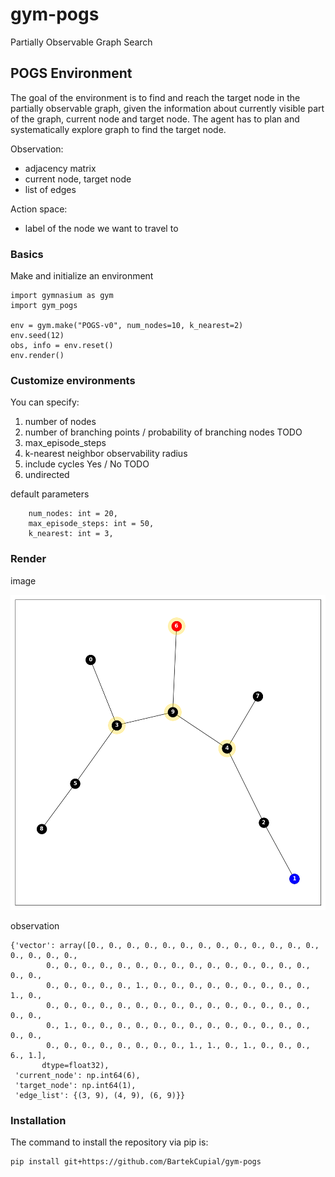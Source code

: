 # gym-pogs

Partially Observable Graph Search

## POGS Environment

The goal of the environment is to find and reach the target node in the partially observable graph, given the information about currently visible part of the graph, current node and target node. The agent has to plan and systematically explore graph to find the target node.

Observation:
- adjacency matrix
- current node, target node
- list of edges

Action space:
- label of the node we want to travel to

### Basics

Make and initialize an environment

```
import gymnasium as gym
import gym_pogs

env = gym.make("POGS-v0", num_nodes=10, k_nearest=2)
env.seed(12)
obs, info = env.reset()
env.render()
```

### Customize environments

You can specify:
1. number of nodes
2. number of branching points / probability of branching nodes TODO
3. max_episode_steps
4. k-nearest neighbor observability radius
5. include cycles Yes / No TODO
6. undirected 

default parameters
```
    num_nodes: int = 20, 
    max_episode_steps: int = 50,
    k_nearest: int = 3,
```

### Render
image

![image](image.png)

observation
```
{'vector': array([0., 0., 0., 0., 0., 0., 0., 0., 0., 0., 0., 0., 0., 0., 0., 0., 0.,
        0., 0., 0., 0., 0., 0., 0., 0., 0., 0., 0., 0., 0., 0., 0., 0., 0.,
        0., 0., 0., 0., 0., 1., 0., 0., 0., 0., 0., 0., 0., 0., 0., 1., 0.,
        0., 0., 0., 0., 0., 0., 0., 0., 0., 0., 0., 0., 0., 0., 0., 0., 0.,
        0., 1., 0., 0., 0., 0., 0., 0., 0., 0., 0., 0., 0., 0., 0., 0., 0.,
        0., 0., 0., 0., 0., 0., 0., 0., 1., 1., 0., 1., 0., 0., 0., 6., 1.],
       dtype=float32),
 'current_node': np.int64(6),
 'target_node': np.int64(1),
 'edge_list': {(3, 9), (4, 9), (6, 9)}}
```

### Installation 
The command to install the repository via pip is:
```
pip install git+https://github.com/BartekCupial/gym-pogs
```